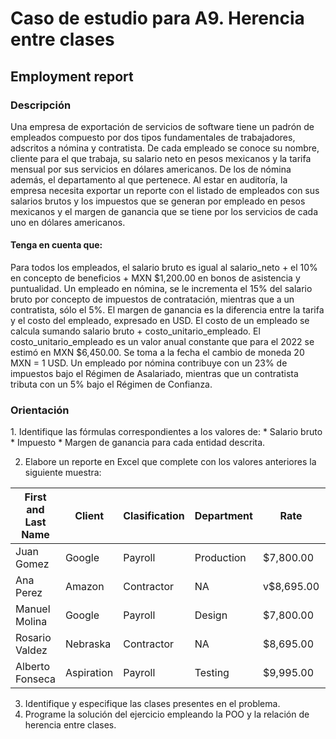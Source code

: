 
<h1> Caso de estudio para A9. Herencia entre clases</h1>
<h2> Employment report </h2>
<h3> Descripción</h3>

Una empresa de exportación de servicios de software tiene un padrón de empleados compuesto por dos tipos fundamentales de trabajadores, adscritos a nómina y contratista. De cada empleado se conoce su nombre, cliente para el que trabaja, su salario neto en pesos mexicanos y la tarifa mensual por sus servicios en dólares americanos. De los de nómina además, el departamento al que pertenece. Al estar en auditoría, la empresa necesita exportar un reporte con el listado de empleados con sus salarios brutos y los impuestos que se generan por empleado en pesos mexicanos y el margen de ganancia que se tiene por los servicios de cada uno en dólares americanos.

<h4> Tenga en cuenta que: </h4>

Para todos los empleados, el salario bruto es igual al salario_neto + el 10% en concepto de beneficios + MXN $1,200.00 en bonos de asistencia y puntualidad. Un empleado en nómina, se le incrementa el 15% del salario bruto por concepto de impuestos de contratación, mientras que a un contratista, sólo el 5%.
El margen de ganancia es la diferencia entre la tarifa y el costo del empleado, expresado en USD. El costo de un empleado se calcula sumando salario bruto + costo_unitario_empleado. 
El costo_unitario_empleado es un valor anual constante que para el 2022 se estimó en MXN $6,450.00.
Se toma a la fecha el cambio de moneda 20 MXN = 1 USD.
Un empleado por nómina contribuye con un 23% de impuestos bajo el Régimen de Asalariado, mientras que un contratista tributa con un 5% bajo el Régimen de Confianza.

<h3> Orientación </h3>
1. Identifique las fórmulas correspondientes a los valores de:
  * Salario bruto
  * Impuesto
  * Margen de ganancia
para cada entidad descrita.

2. Elabore un reporte en Excel que complete con los valores anteriores la siguiente muestra:

| First and Last Name	| Client	| Clasification	| Department	| Rate	| Net Salary |	Brut Salary	| Taxes |	Revenue
| --- | --- | --- | --- | --- | --- | --- | --- | --- |
| Juan Gomez	| Google	| Payroll	| Production | $7,800.00 |	 $78,000.00 |	 |  |  | 
| Ana Perez	| Amazon	| Contractor	| NA	|  v$8,695.00 	|  $80,000.00 	|	 |  |  | 
| Manuel Molina	| Google	| Payroll| 	Design	|  $7,800.00 	|  $95,000.00 	 |	 |  |  | 
| Rosario Valdez	| Nebraska	| Contractor	| NA	|  $8,695.00 | 	 $85,000.00 	|	 |  |  | 
| Alberto Fonseca	| Aspiration |	Payroll| 	Testing	|  $9,995.00 |  $105,000.00 |	 |  |  | 

3. Identifique y especifique las clases presentes en el problema.
4. Programe la solución del ejercicio empleando la POO y la relación de herencia entre clases.
